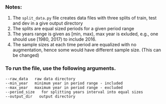 ### Notes:
1. The `split_data.py` file creates data files with three splits of train, test and dev in a give output directory
2. The splits are equal sized periods for a given period range
3. The years range is given as [min, max), max year is exluded, e.g., one should use [1980, 2017) to include 2016.
4. The sample sizes at each time period are equalized with no augmentation, hence some would have different sample size. (This can be changed) 

### To run the file, use the following arguments. 
```
--raw_data   raw data directory 
--min_year   minimum year in period range - included
--max_year   maximum year in period range - excluded
--period_size   for splitting years interval into equal sizes
--output_dir   output directory
```
